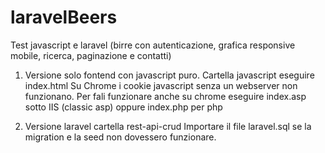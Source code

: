 # laravelBeers
Test javascript e laravel (birre con autenticazione, grafica responsive mobile, ricerca, paginazione e contatti)

1) Versione solo fontend con javascript puro. Cartella javascript eseguire index.html
Su Chrome i cookie javascript senza un webserver non funzionano.
Per fali funzionare anche su chrome eseguire index.asp sotto IIS (classic asp) oppure index.php per php


2) Versione laravel cartella rest-api-crud
Importare il file laravel.sql se la migration e la seed non dovessero funzionare.
